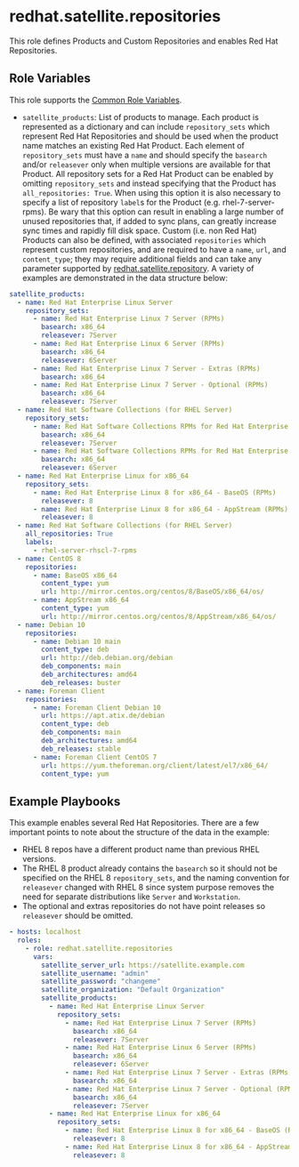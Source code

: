 redhat.satellite.repositories
===============================

This role defines Products and Custom Repositories and enables Red Hat Repositories.

Role Variables
--------------

This role supports the [Common Role Variables](https://github.com/theforeman/foreman-ansible-modules/blob/develop/README.md#common-role-variables).

- `satellite_products`: List of products to manage.
  Each product is represented as a dictionary and can include `repository_sets` which represent Red Hat Repositories and should be used when the product name matches an existing Red Hat Product.
  Each element of `repository_sets` must have a `name` and should specify the `basearch` and/or `releasever` only when multiple versions are available for that Product.
  All repository sets for a Red Hat Product can be enabled by omitting `repository_sets` and instead specifying that the Product has `all_repositories: True`. When using this option it is also necessary to specify a list of repository `label`s for the Product (e.g. rhel-7-server-rpms). Be wary that this option can result in enabling a large number of unused repositories that, if added to sync plans, can greatly increase sync times and rapidly fill disk space.
  Custom (i.e. non Red Hat) Products can also be defined, with associated `repositories` which represent custom repositories, and are required to have a `name`, `url`, and `content_type`; they may require additional fields and can take any parameter supported by [redhat.satellite.repository](https://redhatsatellite.github.io/satellite-ansible-collection/develop/plugins/repository_module.html).
  A variety of examples are demonstrated in the data structure below:

```yaml
satellite_products:
  - name: Red Hat Enterprise Linux Server
    repository_sets:
      - name: Red Hat Enterprise Linux 7 Server (RPMs)
        basearch: x86_64
        releasever: 7Server
      - name: Red Hat Enterprise Linux 6 Server (RPMs)
        basearch: x86_64
        releasever: 6Server
      - name: Red Hat Enterprise Linux 7 Server - Extras (RPMs)
        basearch: x86_64
      - name: Red Hat Enterprise Linux 7 Server - Optional (RPMs)
        basearch: x86_64
        releasever: 7Server
  - name: Red Hat Software Collections (for RHEL Server)
    repository_sets:
      - name: Red Hat Software Collections RPMs for Red Hat Enterprise Linux 7 Server
        basearch: x86_64
        releasever: 7Server
      - name: Red Hat Software Collections RPMs for Red Hat Enterprise Linux 6 Server
        basearch: x86_64
        releasever: 6Server
  - name: Red Hat Enterprise Linux for x86_64
    repository_sets:
      - name: Red Hat Enterprise Linux 8 for x86_64 - BaseOS (RPMs)
        releasever: 8
      - name: Red Hat Enterprise Linux 8 for x86_64 - AppStream (RPMs)
        releasever: 8
  - name: Red Hat Software Collections (for RHEL Server)
    all_repositories: True
    labels:
      - rhel-server-rhscl-7-rpms
  - name: CentOS 8
    repositories:
      - name: BaseOS x86_64
        content_type: yum
        url: http://mirror.centos.org/centos/8/BaseOS/x86_64/os/
      - name: AppStream x86_64
        content_type: yum
        url: http://mirror.centos.org/centos/8/AppStream/x86_64/os/
  - name: Debian 10
    repositories:
      - name: Debian 10 main
        content_type: deb
        url: http://deb.debian.org/debian
        deb_components: main
        deb_architectures: amd64
        deb_releases: buster
  - name: Foreman Client
    repositories:
      - name: Foreman Client Debian 10
        url: https://apt.atix.de/debian
        content_type: deb
        deb_components: main
        deb_architectures: amd64
        deb_releases: stable
      - name: Foreman Client CentOS 7
        url: https://yum.theforeman.org/client/latest/el7/x86_64/
        content_type: yum
```

Example Playbooks
-----------------

This example enables several Red Hat Repositories. There are a few important points to note about the structure of the data in the example:
- RHEL 8 repos have a different product name than previous RHEL versions.
- The RHEL 8 product already contains the `basearch` so it should not be specified on the RHEL 8 `repository_sets`, and the naming convention for `releasever` changed with RHEL 8 since system purpose removes the need for separate distributions like `Server` and `Workstation`.
- The optional and extras repositories do not have point releases so `releasever` should be omitted.

```yaml
- hosts: localhost
  roles:
    - role: redhat.satellite.repositories
      vars:
        satellite_server_url: https://satellite.example.com
        satellite_username: "admin"
        satellite_password: "changeme"
        satellite_organization: "Default Organization"
        satellite_products:
          - name: Red Hat Enterprise Linux Server
            repository_sets:
              - name: Red Hat Enterprise Linux 7 Server (RPMs)
                basearch: x86_64
                releasever: 7Server
              - name: Red Hat Enterprise Linux 6 Server (RPMs)
                basearch: x86_64
                releasever: 6Server
              - name: Red Hat Enterprise Linux 7 Server - Extras (RPMs)
                basearch: x86_64
              - name: Red Hat Enterprise Linux 7 Server - Optional (RPMs)
                basearch: x86_64
                releasever: 7Server
          - name: Red Hat Enterprise Linux for x86_64
            repository_sets:
              - name: Red Hat Enterprise Linux 8 for x86_64 - BaseOS (RPMs)
                releasever: 8
              - name: Red Hat Enterprise Linux 8 for x86_64 - AppStream (RPMs)
                releasever: 8
```

